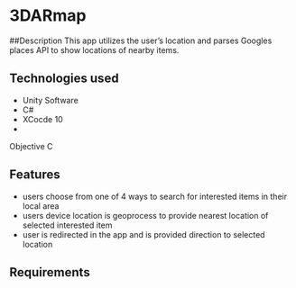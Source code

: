 # 3DARmap
##Description 
This app utilizes the user’s location and parses Googles places API to show locations of nearby items.  
## Technologies used
- Unity Software 
- C# 
- XCocde 10
- 
Objective C
## Features
- users choose from one of 4 ways to search for interested items in their local area 
- users device location is geoprocess to provide nearest location of selected interested item
- user is redirected in the app and is provided direction to selected location
## Requirements 

